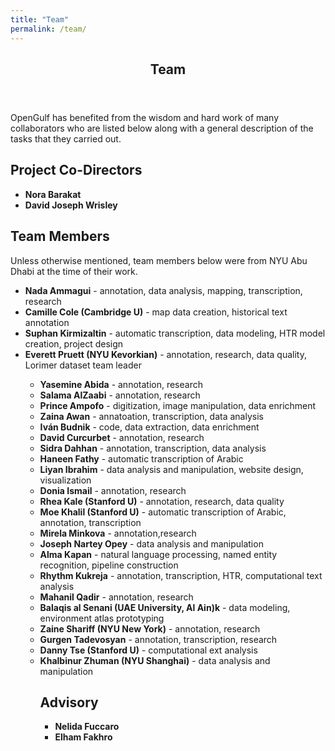 ```yaml
---
title: "Team"
permalink: /team/
---
```


<!-- One -->
<section id="one">
	<div class="inner">
		<header class="major">
			<h1>Team</h1>
		</header>

<!-- Content -->
<p>
	OpenGulf has benefited from the wisdom and hard work of many collaborators who are listed below along with a general description of the tasks that they carried out. </p>

<h2 id="content">Project Co-Directors </h2>
<p>
	<ul>
		<li><b>Nora Barakat</b></li>
		<li><b>David Joseph Wrisley</b></li>
	</ul>
</p>

<h2 id="content"> Team Members </h2>

<p>
	Unless otherwise mentioned, team members below were from NYU Abu Dhabi at the time of their work.</p>

<p>

<p>
<ul>
   		<li><b>Nada Ammagui</b> - annotation, data analysis, mapping, transcription, research</li>
		<li><b>Camille Cole (Cambridge U)</b> - map data creation, historical text annotation</li>
		<li><b>Suphan Kirmizaltin</b> - automatic transcription, data modeling, HTR model creation, project design</li>
		<li><b>Everett Pruett (NYU Kevorkian)</b> - annotation, research, data quality, Lorimer dataset team leader</li>
	<ul>
		<li><b>Yasemine Abida</b> - annotation, research
		<li><b>Salama AlZaabi</b> - annotation, research
		<li><b>Prince Ampofo</b> - digitization, image manipulation, data enrichment
		<li><b>Zaina Awan</b> - annatoation, transcription, data analysis
		<li><b>Iván Budnik</b> - code, data extraction, data enrichment
		<li><b>David Curcurbet</b> - annotation, research
		<li><b>Sidra Dahhan</b> - annotation, transcription, data analysis
		<li><b>Haneen Fathy</b> - automatic transcription of Arabic
		<li><b>Liyan Ibrahim</b> - data analysis and manipulation, website design, visualization
		<li><b>Donia Ismail</b> - annotation, research
		<li><b>Rhea Kale (Stanford U)</b> - annotation, research, data quality
		<li><b>Moe Khalil (Stanford U)</b> - automatic transcription of Arabic, annotation, transcription
		<li><b>Mirela Minkova</b> - annotation,research
		<li><b>Joseph Nartey Opey</b> - data analysis and manipulation
		<li><b>Alma Kapan</b> - natural language processing, named entity recognition, pipeline construction
		<li><b>Rhythm Kukreja</b> - annotation, transcription, HTR, computational text analysis
		<li><b>Mahanil Qadir</b> - annotation, research
		<li><b>Balaqis al Senani (UAE University, Al Ain)k</b> - data modeling, environment atlas prototyping
		<li><b>Zaine Shariff (NYU New York)</b> - annotation, research
		<li><b>Gurgen Tadevosyan</b> - annotation, transcription, research
		<li><b>Danny Tse (Stanford U)</b> - computational ext analysis
		<li><b>Khalbinur Zhuman (NYU Shanghai)</b> - data analysis and manipulation
</p>	
<h2 id="content"> Advisory </h2>
	<ul>
		<li><b>Nelida Fuccaro</b></li>
		<li><b>Elham Fakhro</b></li>
	</ul>

